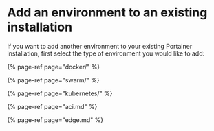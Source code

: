 # Add an environment to an existing installation

If you want to add another environment to your existing Portainer installation, first select the type of environment you would like to add:

{% page-ref page="docker/" %}

{% page-ref page="swarm/" %}

{% page-ref page="kubernetes/" %}

{% page-ref page="aci.md" %}

{% page-ref page="edge.md" %}




